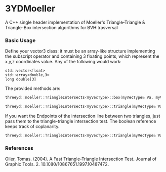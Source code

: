 # 3YDMoeller #

A C++ single header implementation of Moeller's Triangle-Triangle & Triangle-Box intersection algorithms for BVH trasversal

### Basic Usage ###
Define your vector3 class: it must be an array-like structure implementing the subscript operator and containing 3 floating points, which represent the x,y,z coordinates value. Any of the following would work:
```
std::vector<float>
std::array<double,3> 
long double[3]
```

The provided methods are:

```c++
threeyd::moeller::TriangleIntersects<myVecType>::box(myVecType& Va, myVecType& Vb, myVecType& Vc, myVecType& boxCenter, myVecType& boxHalfSize);
```

```c++
threeyd::moeller::TriangleIntersects<myVecType>::triangle(myVecType& Va, myVecType& Vb, myVecType& Vc, myVecType& Ua, myVecType& Ub, myVecType& Uc)
```

If you want the Endpoints of the intersection line between two triangles, just pass them to the triangle-triangle intersection test. The boolean reference keeps track of coplanarity.

```c++
threeyd::moeller::TriangleIntersects<myVecType>::triangle(myVecType& Va, myVecType& Vb, myVecType& Vc, myVecType& Ua, myVecType& Ub, myVecType& Uc, myVecType& outIntersectionLineEndPoint1, myVecType& outIntersectionLineEndPoint2, bool& outIsCoplanar)
```

### References ###

Oller, Tomas. (2004). A Fast Triangle-Triangle Intersection Test. Journal of Graphic Tools. 2. 10.1080/10867651.1997.10487472. 